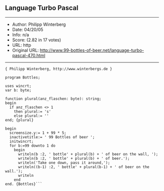 
## Language Turbo Pascal ##
---
- Author: Philipp Winterberg
- Date: 04/20/05
- Info: n/a
- Score:  (2.82 in 17 votes)
- URL: http
- Original URL: http://www.99-bottles-of-beer.net/language-turbo-pascal-470.html
---

```{ Turbo Pascal for Windows version of 99 Bottles of beer (Bottles.pas) }
{ Philipp Winterberg, http://www.winterbergs.de }

program Bottles;

uses wincrt;
var b: byte;

function plural(anz_flaschen: byte): string;
begin
  if anz_flaschen <> 1
    then plural:= 's'
    else plural:= ''
end; {plural}

begin
  screensize.y:= 1 + 99 * 5;
  inactivetitle:= ' 99 Bottles of beer ';
  initwincrt;
  for b:=99 downto 1 do
    begin
      writeln(b :2, ' bottle' + plural(b) + ' of beer on the wall, ');
      writeln(b :2, ' bottle' + plural(b) + ' of beer.');
      writeln('Take one down, pass it around,');
      writeln((b-1) :2, ' bottle' + plural(b-1) + ' of beer on the wall.');
      writeln
    end
end. {Bottles}```